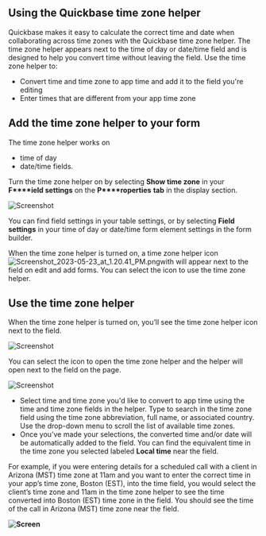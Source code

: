 ## Using the Quickbase time zone helper

Quickbase makes it easy to calculate the correct time and date when collaborating across time zones with the Quickbase time zone helper. The time zone helper appears next to the time of day or date/time field and is designed to help you convert time without leaving the field. Use the time zone helper to:

-   Convert time and time zone to app time and add it to the field you're editing
-   Enter times that are different from your app time zone    

## Add the time zone helper to your form

The time zone helper works on

-   time of day
-   date/time fields.

Turn the time zone helper on by selecting **Show time zone** in your **F****ield settings** on the **P****roperties** **tab** in the display section.  

![Screenshot](https://helpv2.quickbase.com/hc/article_attachments/16255296788244)

You can find field settings in your table settings, or by selecting **Field settings** in your time of day or date/time form element settings in the form builder. 

When the time zone helper is turned on, a time zone helper icon ![Screenshot_2023-05-23_at_1.20.41_PM.png](https://helpv2.quickbase.com/hc/article_attachments/15895475415316)with will appear next to the field on edit and add forms. You can select the icon to use the time zone helper.

## Use the time zone helper

When the time zone helper is turned on, you’ll see the time zone helper icon next to the field. 

![Screenshot](https://helpv2.quickbase.com/hc/article_attachments/16255862056468)

You can select the icon to open the time zone helper and the helper will open next to the field on the page.

![Screenshot](https://helpv2.quickbase.com/hc/article_attachments/16255886889492)

-   Select time and time zone you'd like to convert to app time using the time and time zone fields in the helper. Type to search in the time zone field using the time zone abbreviation, full name, or associated country. Use the drop-down menu to scroll the list of available time zones.
-   Once you’ve made your selections, the converted time and/or date will be automatically added to the field. You can find the equivalent time in the time zone you selected labeled **Local time** near the field.

For example, if you were entering details for a scheduled call with a client in Arizona (MST) time zone at 11am and you want to enter the correct time in your app’s time zone, Boston (EST), into the time field, you would select the client’s time zone and 11am in the time zone helper to see the time converted into Boston (EST) time zone in the field. You should see the time of the call in Arizona (MST) time zone near the field. 

**![Screen](https://helpv2.quickbase.com/hc/article_attachments/16255886897940)**
